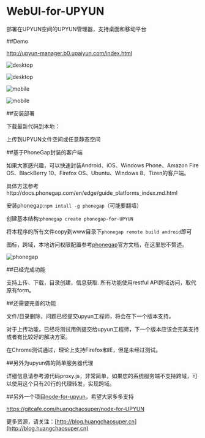 # WebUI-for-UPYUN

部署在UPYUN空间的UPYUN管理器，支持桌面和移动平台

##Demo

http://upyun-manager.b0.upaiyun.com/index.html

![desktop](http://huangchaosuper.cn/images/upyun/2014-06-01_174606.png)

![desktop](http://huangchaosuper.cn/images/upyun/2014-06-01_174930.png)

![mobile](http://huangchaosuper.cn/images/upyun/2014-06-01_174848.png)

![mobile](http://huangchaosuper.cn/images/upyun/2014-06-01_174743.png)

##安装部署

下载最新代码到本地：

上传到UPYUN文件空间或任意静态空间

##基于PhoneGap封装的客户端

如果大家感兴趣，可以快速封装Android、iOS、Windows Phone、Amazon Fire OS、BlackBerry 10、Firefox OS、Ubuntu、Windows 8、Tizen的客户端。

具体方法参考http://docs.phonegap.com/en/edge/guide_platforms_index.md.html

安装phonegap:`npm intall -g phonegap`（可能要翻墙）

创建基本结构:`phonegap create phonegap-for-UPYUN`

将本程序的所有文件copy到www目录下`phonegap remote build android`即可

图标，跨域，本地访问权限配置参考[phonegap](http://docs.phonegap.com/en/edge/guide_platforms_index.md.html)官方文档，在这里恕不赘述。

![phonegap](http://huangchaosuper.cn/images/upyun/2014-06-08_142533.png)

##已经完成功能

支持上传、下载，目录创建，信息获取. 所有功能使用restful API跨域访问，取代原有form。

##还需要完善的功能

文件/目录删除，问题已经提交upyun工程师，将会在下一个版本支持。

对于上传功能，已经将测试用例提交给upyun工程师，下一个版本应该会完美支持或者有比较好的解决方案。

在Chrome测试通过，理论上支持Firefox和IE，但是未经过测试。

##另外为upyun做的简单服务器代理

详细信息请参考源代码proxy.js，非常简单，如果您的系统服务端不支持跨域，可以使用这个只有20行的代理转发，实现跨域。

##另外一个项目[node-for-upyun](https://gitcafe.com/huangchaosuper/node-for-UPYUN)，希望大家多多支持

https://gitcafe.com/huangchaosuper/node-for-UPYUN


更多资源，请关注：[http://blog.huangchaosuper.cn](http://blog.huangchaosuper.cn)